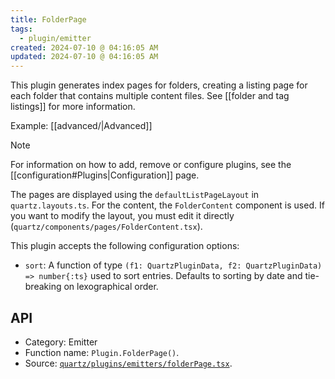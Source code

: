 ```yaml
---
title: FolderPage
tags:
  - plugin/emitter
created: 2024-07-10 @ 04:16:05 AM
updated: 2024-07-10 @ 04:16:05 AM
---
```


This plugin generates index pages for folders, creating a listing page for each folder that contains multiple content files. See [[folder and tag listings]] for more information.

Example: [[advanced/|Advanced]]

> [!note]
> For information on how to add, remove or configure plugins, see the [[configuration#Plugins|Configuration]] page.

The pages are displayed using the `defaultListPageLayout` in `quartz.layouts.ts`. For the content, the `FolderContent` component is used. If you want to modify the layout, you must edit it directly (`quartz/components/pages/FolderContent.tsx`).

This plugin accepts the following configuration options:

- `sort`: A function of type `(f1: QuartzPluginData, f2: QuartzPluginData) => number{:ts}` used to sort entries. Defaults to sorting by date and tie-breaking on lexographical order.

## API

- Category: Emitter
- Function name: `Plugin.FolderPage()`.
- Source: [`quartz/plugins/emitters/folderPage.tsx`](https://github.com/jackyzha0/quartz/blob/v4/quartz/plugins/emitters/folderPage.tsx).
